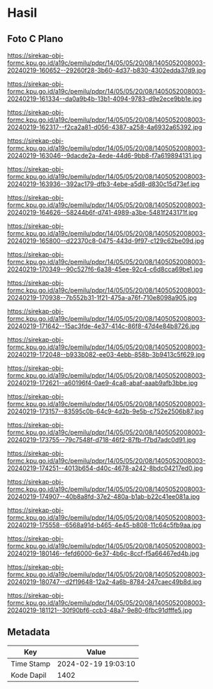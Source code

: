 # Hasil

## Foto C Plano

https://sirekap-obj-formc.kpu.go.id/a19c/pemilu/pdpr/14/05/05/20/08/1405052008003-20240219-160652--29260f28-3b60-4d37-b830-4302edda37d9.jpg

https://sirekap-obj-formc.kpu.go.id/a19c/pemilu/pdpr/14/05/05/20/08/1405052008003-20240219-161334--da0a9b4b-13b1-4094-9783-d9e2ece9bb1e.jpg

https://sirekap-obj-formc.kpu.go.id/a19c/pemilu/pdpr/14/05/05/20/08/1405052008003-20240219-162317--f2ca2a81-d056-4387-a258-4a6932a65392.jpg

https://sirekap-obj-formc.kpu.go.id/a19c/pemilu/pdpr/14/05/05/20/08/1405052008003-20240219-163046--9dacde2a-4ede-44d6-9bb8-f7a619894131.jpg

https://sirekap-obj-formc.kpu.go.id/a19c/pemilu/pdpr/14/05/05/20/08/1405052008003-20240219-163936--392ac179-dfb3-4ebe-a5d8-d830c15d73ef.jpg

https://sirekap-obj-formc.kpu.go.id/a19c/pemilu/pdpr/14/05/05/20/08/1405052008003-20240219-164626--58244b6f-d741-4989-a3be-5481f243171f.jpg

https://sirekap-obj-formc.kpu.go.id/a19c/pemilu/pdpr/14/05/05/20/08/1405052008003-20240219-165800--d22370c8-0475-443d-9f97-c129c62be09d.jpg

https://sirekap-obj-formc.kpu.go.id/a19c/pemilu/pdpr/14/05/05/20/08/1405052008003-20240219-170349--90c527f6-6a38-45ee-92c4-c6d8cca69be1.jpg

https://sirekap-obj-formc.kpu.go.id/a19c/pemilu/pdpr/14/05/05/20/08/1405052008003-20240219-170938--7b552b31-1f21-475a-a76f-710e8098a905.jpg

https://sirekap-obj-formc.kpu.go.id/a19c/pemilu/pdpr/14/05/05/20/08/1405052008003-20240219-171642--15ac3fde-4e37-414c-86f8-47d4e84b8726.jpg

https://sirekap-obj-formc.kpu.go.id/a19c/pemilu/pdpr/14/05/05/20/08/1405052008003-20240219-172048--b933b082-ee03-4ebb-858b-3b9413c5f629.jpg

https://sirekap-obj-formc.kpu.go.id/a19c/pemilu/pdpr/14/05/05/20/08/1405052008003-20240219-172621--a60196f4-0ae9-4ca8-abaf-aaab9afb3bbe.jpg

https://sirekap-obj-formc.kpu.go.id/a19c/pemilu/pdpr/14/05/05/20/08/1405052008003-20240219-173157--83595c0b-64c9-4d2b-9e5b-c752e2506b87.jpg

https://sirekap-obj-formc.kpu.go.id/a19c/pemilu/pdpr/14/05/05/20/08/1405052008003-20240219-173755--79c7548f-d718-46f2-87fb-f7bd7adc0d91.jpg

https://sirekap-obj-formc.kpu.go.id/a19c/pemilu/pdpr/14/05/05/20/08/1405052008003-20240219-174251--4013b654-d40c-4678-a242-8bdc04217ed0.jpg

https://sirekap-obj-formc.kpu.go.id/a19c/pemilu/pdpr/14/05/05/20/08/1405052008003-20240219-174907--40b8a8fd-37e2-480a-b1ab-b22c41ee081a.jpg

https://sirekap-obj-formc.kpu.go.id/a19c/pemilu/pdpr/14/05/05/20/08/1405052008003-20240219-175558--6568a91d-b465-4e45-b808-11c64c5fb9aa.jpg

https://sirekap-obj-formc.kpu.go.id/a19c/pemilu/pdpr/14/05/05/20/08/1405052008003-20240219-180146--fefd6000-6e37-4b6c-8ccf-f5a66467ed4b.jpg

https://sirekap-obj-formc.kpu.go.id/a19c/pemilu/pdpr/14/05/05/20/08/1405052008003-20240219-180747--d2f19648-12a2-4a6b-8784-247caec49b8d.jpg

https://sirekap-obj-formc.kpu.go.id/a19c/pemilu/pdpr/14/05/05/20/08/1405052008003-20240219-181121--30f90bf6-ccb3-48a7-9e80-6fbc91dfffe5.jpg


## Metadata

| Key        | Value               |
| ---------- | ------------------- |
| Time Stamp | 2024-02-19 19:03:10 |
| Kode Dapil | 1402                |




